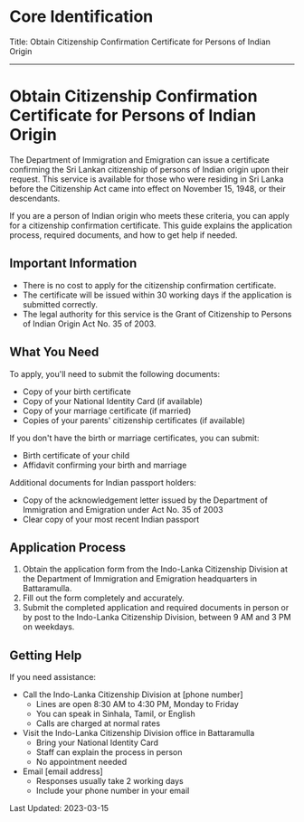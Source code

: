 # Core Identification
Title: Obtain Citizenship Confirmation Certificate for Persons of Indian Origin

---
# Obtain Citizenship Confirmation Certificate for Persons of Indian Origin

The Department of Immigration and Emigration can issue a certificate confirming the Sri Lankan citizenship of persons of Indian origin upon their request. This service is available for those who were residing in Sri Lanka before the Citizenship Act came into effect on November 15, 1948, or their descendants.

If you are a person of Indian origin who meets these criteria, you can apply for a citizenship confirmation certificate. This guide explains the application process, required documents, and how to get help if needed.

## Important Information

- There is no cost to apply for the citizenship confirmation certificate.
- The certificate will be issued within 30 working days if the application is submitted correctly.
- The legal authority for this service is the Grant of Citizenship to Persons of Indian Origin Act No. 35 of 2003.

## What You Need

To apply, you'll need to submit the following documents:

- Copy of your birth certificate
- Copy of your National Identity Card (if available)
- Copy of your marriage certificate (if married)
- Copies of your parents' citizenship certificates (if available)

If you don't have the birth or marriage certificates, you can submit:

- Birth certificate of your child
- Affidavit confirming your birth and marriage

Additional documents for Indian passport holders:

- Copy of the acknowledgement letter issued by the Department of Immigration and Emigration under Act No. 35 of 2003
- Clear copy of your most recent Indian passport

## Application Process

1. Obtain the application form from the Indo-Lanka Citizenship Division at the Department of Immigration and Emigration headquarters in Battaramulla.
2. Fill out the form completely and accurately.
3. Submit the completed application and required documents in person or by post to the Indo-Lanka Citizenship Division, between 9 AM and 3 PM on weekdays.

## Getting Help

If you need assistance:

- Call the Indo-Lanka Citizenship Division at [phone number]
    - Lines are open 8:30 AM to 4:30 PM, Monday to Friday
    - You can speak in Sinhala, Tamil, or English
    - Calls are charged at normal rates
- Visit the Indo-Lanka Citizenship Division office in Battaramulla
    - Bring your National Identity Card
    - Staff can explain the process in person
    - No appointment needed
- Email [email address]
    - Responses usually take 2 working days
    - Include your phone number in your email

Last Updated: 2023-03-15
